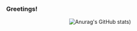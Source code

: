 ### Greetings!


<div align=center>

   ![Anurag's GitHub stats](https://github-readme-stats.vercel.app/api?username=Sonecaa&theme=tokyonight&show_icons=true&theme=radical))

</div>


<!--
**Sonecaa/Sonecaa** is a ✨ _special_ ✨ repository because its `README.md` (this file) appears on your GitHub profile.

Here are some ideas to get you started:

- 🔭 I’m currently working on ...
- 🌱 I’m currently learning ...
- 👯 I’m looking to collaborate on ...
- 🤔 I’m looking for help with ...
- 💬 Ask me about ...
- 📫 How to reach me: ...
- 😄 Pronouns: ...
- ⚡ Fun fact: ...
-->
